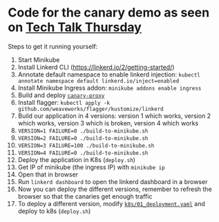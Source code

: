 # Code for the canary demo as seen on [Tech Talk Thursday](https://www.youtube.com/user/QAwareGmbH/playlists)


Steps to get it running yourself:


1. Start Minikube
1. Install Linkerd CLI (https://linkerd.io/2/getting-started/)
1. Annotate default namespace to enable linkerd injection: `kubectl annotate namespace default linkerd.io/inject=enabled`
1. Install Minikube Ingress addon: `minikube addons enable ingress`
1. Build and deploy [`canary-proxy`](canary-proxy)
1. Install flagger: `kubectl apply -k github.com/weaveworks/flagger/kustomize/linkerd`
1. Build our application in 4 versions: version 1 which works, version 2 which works, version 3 which is broken, version 4 which works
  1. `VERSION=1 FAILURE=0 ./build-to-minikube.sh`
  1. `VERSION=2 FAILURE=0 ./build-to-minikube.sh`
  1. `VERSION=3 FAILURE=100 ./build-to-minikube.sh`
  1. `VERSION=4 FAILURE=0 ./build-to-minikube.sh`
1. Deploy the application in K8s (`deploy.sh`)
1. Get IP of minikube (the ingress IP) with `minikube ip`
  1. Open that in browser
1. Run `linkerd dashboard` to open the linkerd dashboard in a browser
1. Now you can deploy the different versions, remember to refresh the browser so that the canaries get enough traffic
  1. To deploy a different version, modify [`k8s/01_deployment.yaml`](k8s/01_deployment.yaml) and deploy to k8s (`deploy.sh`)
